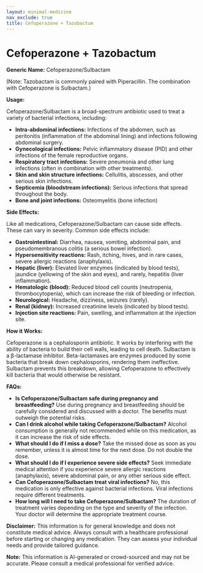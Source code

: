 ```yaml
---
layout: minimal-medicine
nav_exclude: true
title: Cefoperazone + Tazobactum
---
```


# Cefoperazone + Tazobactum

**Generic Name:** Cefoperazone/Sulbactam

(Note:  Tazobactam is commonly paired with Piperacillin.  The combination with Cefoperazone is Sulbactam.)


**Usage:**

Cefoperazone/Sulbactam is a broad-spectrum antibiotic used to treat a variety of bacterial infections, including:

* **Intra-abdominal infections:** Infections of the abdomen, such as peritonitis (inflammation of the abdominal lining) and infections following abdominal surgery.
* **Gynecological infections:** Pelvic inflammatory disease (PID) and other infections of the female reproductive organs.
* **Respiratory tract infections:** Severe pneumonia and other lung infections (often in combination with other treatments).
* **Skin and skin structure infections:**  Cellulitis, abscesses, and other serious skin infections.
* **Septicemia (bloodstream infections):**  Serious infections that spread throughout the body.
* **Bone and joint infections:** Osteomyelitis (bone infection)


**Side Effects:**

Like all medications, Cefoperazone/Sulbactam can cause side effects.  These can vary in severity.  Common side effects include:

* **Gastrointestinal:** Diarrhea, nausea, vomiting, abdominal pain, and pseudomembranous colitis (a serious bowel infection).
* **Hypersensitivity reactions:** Rash, itching, hives, and in rare cases, severe allergic reactions (anaphylaxis).
* **Hepatic (liver):** Elevated liver enzymes (indicated by blood tests), jaundice (yellowing of the skin and eyes), and rarely, hepatitis (liver inflammation).
* **Hematologic (blood):**  Reduced blood cell counts (neutropenia, thrombocytopenia), which can increase the risk of bleeding or infection.
* **Neurological:**  Headache, dizziness, seizures (rarely).
* **Renal (kidney):**  Increased creatinine levels (indicated by blood tests).
* **Injection site reactions:** Pain, swelling, and inflammation at the injection site.


**How it Works:**

Cefoperazone is a cephalosporin antibiotic. It works by interfering with the ability of bacteria to build their cell walls, leading to cell death. Sulbactam is a β-lactamase inhibitor.  Beta-lactamases are enzymes produced by some bacteria that break down cephalosporins, rendering them ineffective. Sulbactam prevents this breakdown, allowing Cefoperazone to effectively kill bacteria that would otherwise be resistant.


**FAQs:**

* **Is Cefoperazone/Sulbactam safe during pregnancy and breastfeeding?**  Use during pregnancy and breastfeeding should be carefully considered and discussed with a doctor. The benefits must outweigh the potential risks.
* **Can I drink alcohol while taking Cefoperazone/Sulbactam?**  Alcohol consumption is generally not recommended while on this medication, as it can increase the risk of side effects.
* **What should I do if I miss a dose?** Take the missed dose as soon as you remember, unless it is almost time for the next dose.  Do not double the dose.
* **What should I do if I experience severe side effects?** Seek immediate medical attention if you experience severe allergic reactions (anaphylaxis), severe abdominal pain, or any other serious side effect.
* **Can Cefoperazone/Sulbactam treat viral infections?** No, this medication is only effective against bacterial infections.  Viral infections require different treatments.
* **How long will I need to take Cefoperazone/Sulbactam?** The duration of treatment varies depending on the type and severity of the infection. Your doctor will determine the appropriate treatment course.


**Disclaimer:** This information is for general knowledge and does not constitute medical advice. Always consult with a healthcare professional before starting or changing any medication. They can assess your individual needs and provide tailored guidance.


**Note:** This information is AI-generated or crowd-sourced and may not be accurate. Please consult a medical professional for verified advice.